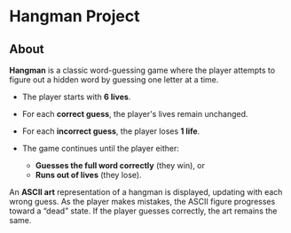 # Hangman Project

## About

**Hangman** is a classic word-guessing game where the player attempts to figure out a hidden word by guessing one letter at a time.

* The player starts with **6 lives**.
* For each **correct guess**, the player's lives remain unchanged.
* For each **incorrect guess**, the player loses **1 life**.
* The game continues until the player either:

  * **Guesses the full word correctly** (they win), or
  * **Runs out of lives** (they lose).

An **ASCII art** representation of a hangman is displayed, updating with each wrong guess. As the player makes mistakes, the ASCII figure progresses toward a “dead” state. If the player guesses correctly, the art remains the same.


